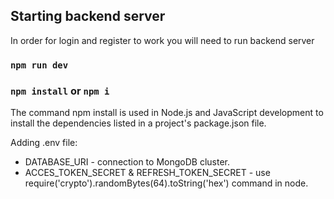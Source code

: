 ## Starting backend server
In order for login and register to work you will need to run backend server

### `npm run dev`

### `npm install` or `npm i`

The command npm install is used in Node.js and JavaScript development to install the dependencies listed in a project's package.json file.

Adding .env file: 

* DATABASE_URI - connection to MongoDB cluster.
* ACCES_TOKEN_SECRET &  REFRESH_TOKEN_SECRET - use require('crypto').randomBytes(64).toString('hex') command in node.
